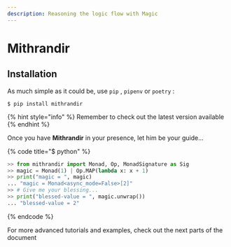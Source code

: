```yaml
---
description: Reasoning the logic flow with Magic
---
```


# Mithrandir

## Installation

As much simple as it could be, use `pip` , `pipenv` or `poetry` :

```
$ pip install mithrandir
```

{% hint style="info" %}
Remember to check out the latest version available
{% endhint %}

Once you have **Mithrandir** in your presence, let him be your guide...

{% code title="$ python" %}
```python
>> from mithrandir import Monad, Op, MonadSignature as Sig
>> magic = Monad(1) | Op.MAP(lambda x: x + 1)
>> print("magic = ", magic)
... "magic = Monad<async_mode=False>[2]"
>> # Give me your blessing...
>> print("blessed-value = ", magic.unwrap())
... "blessed-value = 2"
```
{% endcode %}

For more advanced tutorials and examples, check out the next parts of the document

